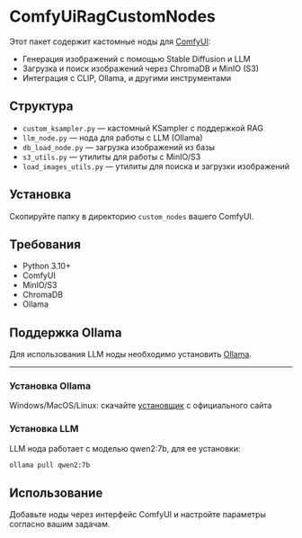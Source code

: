 # ComfyUiRagCustomNodes

Этот пакет содержит кастомные ноды для [ComfyUI](https://github.com/comfyanonymous/ComfyUI):

- Генерация изображений с помощью Stable Diffusion и LLM
- Загрузка и поиск изображений через ChromaDB и MinIO (S3)
- Интеграция с CLIP, Ollama, и другими инструментами

## Структура

- `custom_ksampler.py` — кастомный KSampler с поддержкой RAG
- `llm_node.py` — нода для работы с LLM (Ollama)
- `db_load_node.py` — загрузка изображений из базы
- `s3_utils.py` — утилиты для работы с MinIO/S3
- `load_images_utils.py` — утилиты для поиска и загрузки изображений

## Установка

Скопируйте папку в директорию `custom_nodes` вашего ComfyUI.

## Требования

- Python 3.10+
- ComfyUI
- MinIO/S3
- ChromaDB
- Ollama

## Поддержка Ollama

Для использования LLM ноды необходимо установить [Ollama](https://ollama.ai).

---

### Установка Ollama

Windows/MacOS/Linux: скачайте [установщик](https://ollama.com/download) с официального сайта

### Установка LLM

LLM нода работает с моделью qwen2:7b, для ее установки:

```bash
ollama pull qwen2:7b
```

## Использование

Добавьте ноды через интерфейс ComfyUI и настройте параметры согласно вашим задачам.

